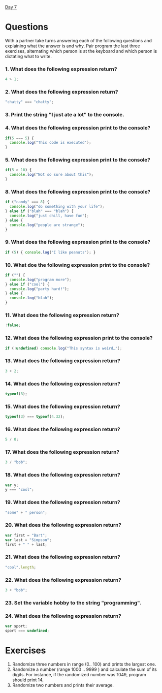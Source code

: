 [Day 7](/day-7/README.md)

# Questions

With a partner take turns answering each of the following questions and explaining what the answer is and why. Pair program the last three exercises, alternating which person is at the keyboard and which person is dictating what to write.

### 1. What does the following expression return?
```js
4 > 1;
```

### 2. What does the following expression return?

```js
"chatty" === "chatty";
```

### 3. Print the string "I just ate a lot" to the console.

### 4.  What does the following expression print to the console?

```js
if(5 === 5) {
  console.log("This code is executed");
}
```

### 5. What does the following expression print to the console?

```js
if(5 > 10) {
  console.log("Not so sure about this");
}
```

### 8. What does the following expression print to the console?

```js
if ("candy" === 8) {
  console.log("do something with your life");
} else if ("blah" === "blah") {
  console.log("just chill, have fun");
} else {
  console.log("people are strange");
}
```

### 9. What does the following expression print to the console?

```js
if (5) { console.log("I like peanuts"); }
```

### 10. What doe the following expression print to the console?

```js
if ("") {
  console.log("program more");
} else if ("cool") {
  console.log("party hard!");
} else {
  console.log("blah");
}
```

### 11. What does the following expression return?

```js
!false;
```

### 12. What does the following expression print to the console?

```js
if (!undefined) console.log("This syntax is weird…");
```

### 13. What does the following expression return?

```js
3 + 2;
```

### 14. What does the following expression return?

```js
typeof(3);
```

### 15. What does the following expression return?

```js
typeof(3) === typeof(4.32);
```

### 16. What does the following expression return?

```js
5 / 0;
```

### 17. What does the following expression return?

```js
3 / "bob";
```

### 18. What does the following expression return?

```js
var y;
y === "cool";
```

### 19. What does the following expression return?

```js
"some" + " person";
```

### 20. What does the following expression return?

```js
var first = "Bart";
var last = "Simpson";
first + " " + last;
```

### 21. What does the following expression return?

```js
"cool".length;
```

### 22. What does the following expression return?

```js
3 + "bob";
```

### 23. Set the variable hobby to the string "programming".

### 24. What does the following expression return?

```js
var sport; 
sport === undefined;
```

# Exercises

1. Randomize three numbers in range (0.. 100) and prints the largest one.
2. Randomize a number (range 1000 .. 9999 ) and calculate the sum of its digits. For instance, if the randomized number was 1049, program should print 14.
3. Randomize two numbers and prints their average.